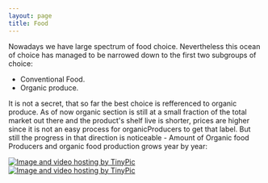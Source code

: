 ```yaml
---
layout: page
title: Food
---
```


Nowadays we have large spectrum of food choice. Nevertheless this ocean of choice has managed to be narrowed down to the first two subgroups of choice:
- Conventional Food.
- Organic produce.

It is not a secret, that so far the best choice is refferenced to organic produce.
As of now organic section is still at a small fraction of the total market out there and the product's shelf live is shorter, prices are higher since it is not an easy process for organicProducers to get that label. But still the progress in that direction is noticeable -  Amount of Organic food Producers and organic food production grows year by year:

<a href="http://tinypic.com?ref=717khz" target="_blank"><img src="http://i66.tinypic.com/717khz.jpg" border="0" alt="Image and video hosting by TinyPic"></a>
  <a href="http://tinypic.com?ref=2dgtclu" target="_blank"><img src="http://i63.tinypic.com/2dgtclu.jpg" border="0" alt="Image and video hosting by TinyPic"></a>
  
  





